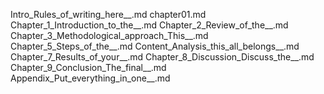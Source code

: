 Intro_Rules_of_writing_here__.md
chapter01.md
Chapter_1_Introduction_to_the__.md
Chapter_2_Review_of_the__.md
Chapter_3_Methodological_approach_This__.md
Chapter_5_Steps_of_the__.md
Content_Analysis_this_all_belongs__.md
Chapter_7_Results_of_your__.md
Chapter_8_Discussion_Discuss_the__.md
Chapter_9_Conclusion_The_final__.md
Appendix_Put_everything_in_one__.md
    